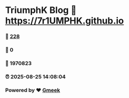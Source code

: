 # TriumphK Blog :link: https://7r1UMPHK.github.io 
### :page_facing_up: [228](https://7r1UMPHK.github.io/tag.html) 
### :speech_balloon: 0 
### :hibiscus: 1970823 
### :alarm_clock: 2025-08-25 14:08:04 
### Powered by :heart: [Gmeek](https://github.com/Meekdai/Gmeek)
